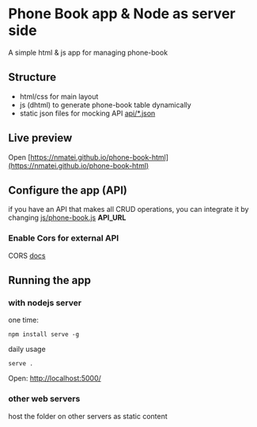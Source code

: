# Phone Book app & Node as server side

A simple html & js app for managing phone-book

## Structure

- html/css for main layout
- js (dhtml) to generate phone-book table dynamically
- static json files for mocking API [api/*.json](api/list.json)

## Live preview

Open [https://nmatei.github.io/phone-book-html](https://nmatei.github.io/phone-book-html)

## Configure the app (API)

if you have an API that makes all CRUD operations, 
you can integrate it by changing [js/phone-book.js](js/phone-book.js) **API_URL**

### Enable Cors for external API

CORS [docs](https://developer.mozilla.org/en-US/docs/Web/HTTP/CORS)

## Running the app

### with nodejs server

one time:
```
npm install serve -g
```

daily usage
```
serve .
```
Open: [http://localhost:5000/](http://localhost:5000/)

### other web servers

host the folder on other servers as static content

